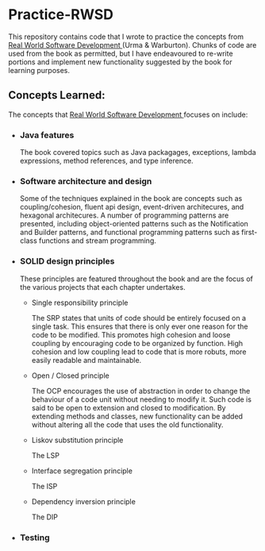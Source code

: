 # Practice-RWSD
This repository contains code that I wrote to practice the concepts from <u> Real World Software Development </u> (Urma &amp; Warburton). Chunks of code are used from the book as permitted, but I have endeavoured to re-write portions and implement new functionality suggested by the book for learning purposes.

## Concepts Learned:
The concepts that <u> Real World Software Development </u> focuses on include:

* ### Java features

    The book covered topics such as Java packagages, exceptions, lambda expressions, method references, and type inference.

* ### Software architecture and design

    Some of the techniques explained in the book are concepts such as coupling/cohesion, fluent api design, event-driven architecures, and hexagonal architecures. A number of programming patterns are presented, including object-oriented patterns such as the Notification and Builder patterns, and functional programming patterns such as first-class functions and stream programming.

* ### SOLID design principles

    These principles are featured throughout the book and are the focus of the various projects that each chapter undertakes.

    * Single responsibility principle
        
        The SRP states that units of code should be entirely focused on a single task. This ensures that there is only ever one reason for the code to be modified. This promotes high cohesion and loose coupling by encouraging code to be organized by function. High cohesion and low coupling lead to code that is more robuts, more easily readable and maintainable.

    * Open / Closed principle

        The OCP encourages the use of abstraction in order to change the behaviour of a code unit without needing to modify it. Such code is said to be open to extension and closed to modification. By extending methods and classes, new functionality can be added without altering all the code that uses the old functionality.

    * Liskov substitution principle

        The LSP

    * Interface segregation principle

        The ISP

    * Dependency inversion principle

        The DIP

* ### Testing